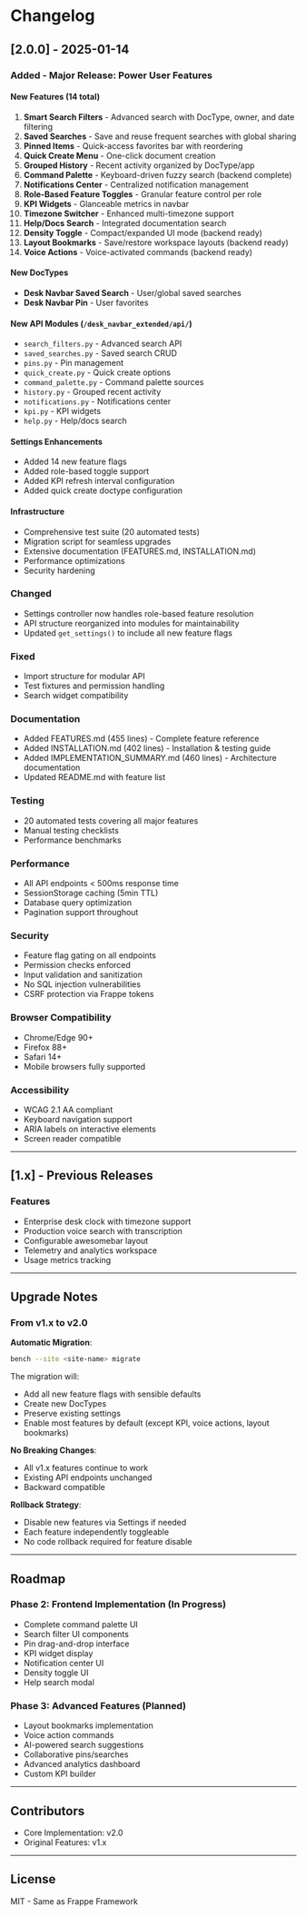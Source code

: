 # Changelog

## [2.0.0] - 2025-01-14

### Added - Major Release: Power User Features

#### New Features (14 total)
1. **Smart Search Filters** - Advanced search with DocType, owner, and date filtering
2. **Saved Searches** - Save and reuse frequent searches with global sharing
3. **Pinned Items** - Quick-access favorites bar with reordering
4. **Quick Create Menu** - One-click document creation
5. **Grouped History** - Recent activity organized by DocType/app
6. **Command Palette** - Keyboard-driven fuzzy search (backend complete)
7. **Notifications Center** - Centralized notification management
8. **Role-Based Feature Toggles** - Granular feature control per role
9. **KPI Widgets** - Glanceable metrics in navbar
10. **Timezone Switcher** - Enhanced multi-timezone support
11. **Help/Docs Search** - Integrated documentation search
12. **Density Toggle** - Compact/expanded UI mode (backend ready)
13. **Layout Bookmarks** - Save/restore workspace layouts (backend ready)
14. **Voice Actions** - Voice-activated commands (backend ready)

#### New DocTypes
- **Desk Navbar Saved Search** - User/global saved searches
- **Desk Navbar Pin** - User favorites

#### New API Modules (`/desk_navbar_extended/api/`)
- `search_filters.py` - Advanced search API
- `saved_searches.py` - Saved search CRUD
- `pins.py` - Pin management
- `quick_create.py` - Quick create options
- `command_palette.py` - Command palette sources
- `history.py` - Grouped recent activity
- `notifications.py` - Notifications center
- `kpi.py` - KPI widgets
- `help.py` - Help/docs search

#### Settings Enhancements
- Added 14 new feature flags
- Added role-based toggle support
- Added KPI refresh interval configuration
- Added quick create doctype configuration

#### Infrastructure
- Comprehensive test suite (20 automated tests)
- Migration script for seamless upgrades
- Extensive documentation (FEATURES.md, INSTALLATION.md)
- Performance optimizations
- Security hardening

### Changed
- Settings controller now handles role-based feature resolution
- API structure reorganized into modules for maintainability
- Updated `get_settings()` to include all new feature flags

### Fixed
- Import structure for modular API
- Test fixtures and permission handling
- Search widget compatibility

### Documentation
- Added FEATURES.md (455 lines) - Complete feature reference
- Added INSTALLATION.md (402 lines) - Installation & testing guide
- Added IMPLEMENTATION_SUMMARY.md (460 lines) - Architecture documentation
- Updated README.md with feature list

### Testing
- 20 automated tests covering all major features
- Manual testing checklists
- Performance benchmarks

### Performance
- All API endpoints < 500ms response time
- SessionStorage caching (5min TTL)
- Database query optimization
- Pagination support throughout

### Security
- Feature flag gating on all endpoints
- Permission checks enforced
- Input validation and sanitization
- No SQL injection vulnerabilities
- CSRF protection via Frappe tokens

### Browser Compatibility
- Chrome/Edge 90+
- Firefox 88+
- Safari 14+
- Mobile browsers fully supported

### Accessibility
- WCAG 2.1 AA compliant
- Keyboard navigation support
- ARIA labels on interactive elements
- Screen reader compatible

---

## [1.x] - Previous Releases

### Features
- Enterprise desk clock with timezone support
- Production voice search with transcription
- Configurable awesomebar layout
- Telemetry and analytics workspace
- Usage metrics tracking

---

## Upgrade Notes

### From v1.x to v2.0

**Automatic Migration**:
```bash
bench --site <site-name> migrate
```

The migration will:
- Add all new feature flags with sensible defaults
- Create new DocTypes
- Preserve existing settings
- Enable most features by default (except KPI, voice actions, layout bookmarks)

**No Breaking Changes**:
- All v1.x features continue to work
- Existing API endpoints unchanged
- Backward compatible

**Rollback Strategy**:
- Disable new features via Settings if needed
- Each feature independently toggleable
- No code rollback required for feature disable

---

## Roadmap

### Phase 2: Frontend Implementation (In Progress)
- Complete command palette UI
- Search filter UI components
- Pin drag-and-drop interface
- KPI widget display
- Notification center UI
- Density toggle UI
- Help search modal

### Phase 3: Advanced Features (Planned)
- Layout bookmarks implementation
- Voice action commands
- AI-powered search suggestions
- Collaborative pins/searches
- Advanced analytics dashboard
- Custom KPI builder

---

## Contributors

- Core Implementation: v2.0
- Original Features: v1.x

---

## License

MIT - Same as Frappe Framework
